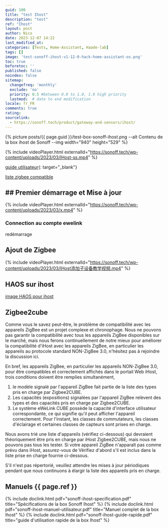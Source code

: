 ```yaml
---
guid: 100
title: "test Ihost"
description: "test"
ref: "Ihost"
layout: post
author: Nico
date: 2023-12-07 14:22
last_modified_at: 
categories: [Tests, Home-Assistant, Haade-lab]
tags: []
image: 'test-sonoff-ihost-v1-12-0-hack-home-assistant-os.png'
toc: true
beforetoc: ''
published: false
noindex: false
sitemap:
  changefreq: 'monthly'
  exclude: 'no'
  priority: 0.5 #between 0.0 to 1.0, 1.0 high priority
  lastmod:  # date to end modification
locale: fr_FR
comments: true
rating:  
sourcelink:
  - https://sonoff.tech/product/gateway-and-sensors/ihost/
---
```


{% picture posts/{{ page.guid }}/test-box-sonoff-ihost.png --alt Contenu de la box ihost de Sonoff --img width="940" height="529" %}


{% include videoPlayer.html externalId="https://sonoff.tech/wp-content/uploads/2023/03/IHost-ss.mp4" %}

[guide utilisateur](https://sonoff.tech/ihost-user-guides/){: target="_blank"}

[liste zigbee compatible](https://bit.ly/3pFFN8I)

## ## Premier démarrage et Mise à jour

{% include videoPlayer.html externalId="https://sonoff.tech/wp-content/uploads/2023/03/x.mp4" %}

### Connection au compte ewelink
redémarrage

## Ajout de Zigbee
{% include videoPlayer.html externalId="https://sonoff.tech/wp-content/uploads/2023/03/IHost添加子设备教学视频.mp4" %}


## HAOS sur ihost

[image HAOS pour ihost](https://github.com/darkxst/ha-operating-system/pkgs/container/haos-builder)

## Zigbee2cube

Comme vous le savez peut-être, le problème de compatibilité avec les appareils ZigBee est un projet complexe et chronophage. Nous ne pouvons pas garantir la compatibilité avec tous les appareils ZigBee disponibles sur le marché, mais nous ferons continuellement de notre mieux pour améliorer la compatibilité d'iHost avec les appareils ZigBee, en particulier les appareils au protocole standard NON-ZigBee 3.0, n'hésitez pas à rejoindre la discussion ici.

En bref, les appareils ZigBee, en particulier les appareils NON-ZigBee 3.0, pour être compatibles et correctement affichés dans le portail Web iHost, trois conditions doivent être remplies simultanément,

1. le modèle signalé par l'appareil ZigBee fait partie de la liste des types pris en charge par Zigbee2CUBE.
2. Les capacités (expositions) signalées par l'appareil ZigBee relèvent des types et des capacités pris en charge par Zigbee2CUBE.
3. Le système eWeLink CUBE possède la capacité d'interface utilisateur correspondante, ce qui signifie qu'il peut afficher l'appareil correctement. Pour l'instant, les classes de commutateurs, les classes d'éclairage et certaines classes de capteurs sont prises en charge.

Nous avons trié une liste d'appareils (vérifiez ci-dessous) qui devraient théoriquement être pris en charge par iHost Zigbee2CUBE, mais nous ne pouvons pas tous les tester. Si votre appareil ZigBee n'apparaît pas comme prévu dans iHost, assurez-vous de Vérifiez d'abord s'il est inclus dans la liste prise en charge fournie ci-dessous.

S'il n'est pas répertorié, veuillez attendre les mises à jour périodiques pendant que nous continuons à élargir la liste des appareils pris en charge.

## Manuels {{ page.ref }}

{% include doclink.html pdf="sonoff-ihost-specification.pdf" title="Spécifications de la box Sonoff Ihost" %}
{% include doclink.html pdf="sonoff-ihost-manuel-utilisateur.pdf" title="Manuel complet de la box Ihost" %}
{% include doclink.html pdf="sonoff-ihost-guide-rapide.pdf" title="guide d'utilisation rapide de la box Ihost" %}